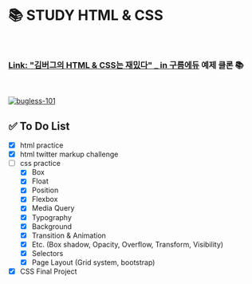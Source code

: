 # 📚 STUDY HTML & CSS

<br />

### [Link: "김버그의 HTML & CSS는 재밌다" \_ in 구름에듀](https://edu.goorm.io/learn/lecture/20583/%EA%B9%80%EB%B2%84%EA%B7%B8%EC%9D%98-html-css%EB%8A%94-%EC%9E%AC%EB%B0%8C%EB%8B%A4) 예제 클론 📚

<br />

[![bugless-101](https://user-images.githubusercontent.com/19285811/69313493-a86df080-0c6c-11ea-9bdd-bf6572372947.png)](https://edu.goorm.io/learn/lecture/20583/%EA%B9%80%EB%B2%84%EA%B7%B8%EC%9D%98-html-css%EB%8A%94-%EC%9E%AC%EB%B0%8C%EB%8B%A4)

## ✅ To Do List

- [x] html practice
- [x] html twitter markup challenge
- [ ] css practice
  - [x] Box
  - [x] Float
  - [x] Position
  - [x] Flexbox
  - [x] Media Query
  - [x] Typography
  - [x] Background
  - [x] Transition & Animation
  - [x] Etc. (Box shadow, Opacity, Overflow, Transform, Visibility)
  - [x] Selectors
  - [x] Page Layout (Grid system, bootstrap)
- [x] CSS Final Project
